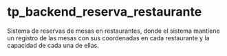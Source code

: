 # tp_backend_reserva_restaurante
Sistema de reservas de mesas en restaurantes, donde el sistema mantiene un registro de las mesas con sus coordenadas en cada restaurante y la capacidad de cada una de ellas.
